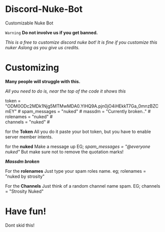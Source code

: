 # Discord-Nuke-Bot
Customizable Nuke Bot

`Warning`
**Do not involve us if you get banned.**

*This is a free to customize discord nuke bot!*
*It is fine if you customize this nuker*
*Aslong as you give us credits.*

# Customizing
**Many people will struggle with this.**

*All you need to do is, near the top of the code
it shows this*

token = "ODM0ODc2MDk1Njg5MTMwMDA0.YIHQ9A.pjn0jO4iHEkkT7Ga_0mnzBZCmEY"                                            #
spam_messages = "nuked"         #
massdm = "Currently broken.."                    #
rolenames = "nuked"         #                            
channels = "nuked"  #

for the **Token** All you do it paste your bot token,
but you have to enable server member intents.

for the **nuked** Make a message up
EG; *spam_messages = "@everyone nuked"*
But make sure not to remove the quotation marks!

***Massdm broken***

For the **rolenames** Just type your spam roles name.
eg; rolenames = "nuked by strosity"

For the **Channels** Just think of a random channel name spam.
EG; channels = "Strosity Nuked"


# Have fun!
Dont skid this!
